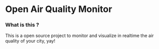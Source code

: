 # Open Air Quality Monitor

### What is this ?

This is a open source project to monitor and visualize in realtime the air quality of your city, yay!